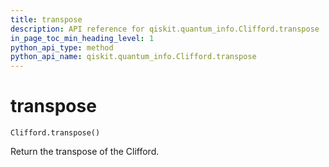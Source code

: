 ```yaml
---
title: transpose
description: API reference for qiskit.quantum_info.Clifford.transpose
in_page_toc_min_heading_level: 1
python_api_type: method
python_api_name: qiskit.quantum_info.Clifford.transpose
---
```


# transpose

<span id="qiskit.quantum_info.Clifford.transpose" />

`Clifford.transpose()`

Return the transpose of the Clifford.

